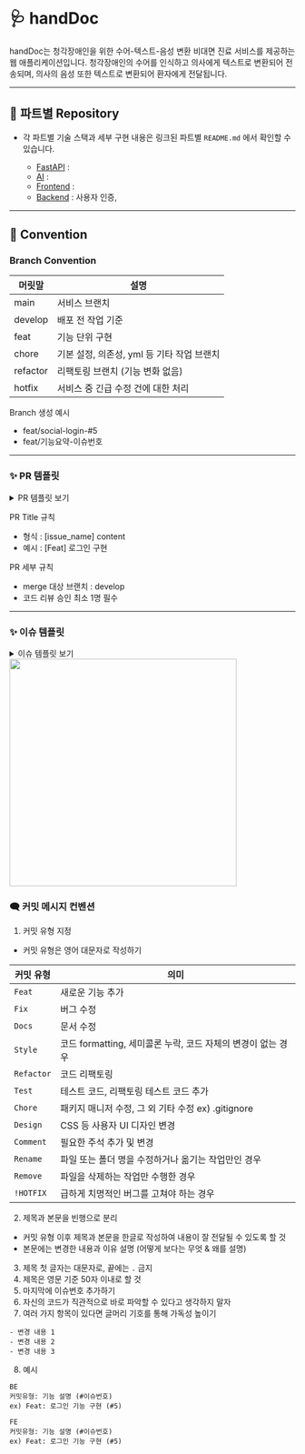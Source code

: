 # 🩺 handDoc 

handDoc는 청각장애인을 위한 수어-텍스트-음성 변환 비대면 진료 서비스를 제공하는 웹 애플리케이션입니다. 청각장애인의 수어를 인식하고 의사에게 텍스트로 변환되어 전송되며, 의사의 음성 또한 텍스트로 변환되어 환자에게 전달됩니다. 

---
## 📂 파트별 Repository 
- 각 파트별 기술 스택과 세부 구현 내용은 링크된 파트별 `README.md` 에서 확인할 수 있습니다.

  - [FastAPI](https://github.com/3-NoPainNoGain/FastAPI) : 
  - [AI](https://github.com/3-NoPainNoGain/AI) : 
  - [Frontend](https://github.com/3-NoPainNoGain/FE) : 
  - [Backend](https://github.com/3-NoPainNoGain/BE) : 사용자 인증, 

--- 
## 📌 Convention 
### Branch Convention 
| 머릿말 | 설명 |
| --- | --- |
| main | 서비스 브랜치 |
| develop | 배포 전 작업 기준 |
| feat | 기능 단위 구현 |
| chore | 기본 설정, 의존성, yml 등 기타 작업 브랜치 | 
| refactor | 리팩토링 브랜치 (기능 변화 없음) | 
| hotfix | 서비스 중 긴급 수정 건에 대한 처리 | 

Branch 생성 예시 
- feat/social-login-#5
- feat/기능요약-이슈번호

---
### ✨  PR 템플릿
<details>
<summary> PR 템플릿 보기</summary>
  
```
## 🪺 Summary


## 🌱 Issue Number
<!-- #뒤에 이슈넘버 써주시면 자동으로 이슈페이지 연결이 됩니다!-->
- #


## 🙏 To Reviewers

```
</details>

PR Title 규칙 
- 형식 : [issue_name] content
- 예시 : [Feat] 로그인 구현

PR 세부 규칙 
- merge 대상 브랜치 : develop
- 코드 리뷰 승인 최소 1명 필수

---
### ✨  이슈 템플릿 
<details>
<summary> 이슈 템플릿 보기</summary>
  
```  
---
name: 이슈 생성 템플릿
about: 해당 이슈 생성 템플릿을 사용하여 이슈를 생성해주세요.
title: ''
labels: ''
assignees: ''
---

## Description
해당 이슈에 대한 설명
## Changes
### 변경 사항 제목
- [ ] 세부 사항 1
- [ ] 세부 사항 2
## API
| URL                | method | Usage                | Authorization Needed |
| ------------------ | ------ | -------------------- | -------------------- |
| api 경로       | POST| API 용도| 인가 필요성                    |
## Additional context
추가적인 내용

```
</details>

<img src="https://github.com/user-attachments/assets/88589376-4644-46b5-94fe-dc913cb72db0" width="400"/>

### 🗨️ 커밋 메시지 컨벤션 

1. 커밋 유형 지정
- 커밋 유형은 영어 대문자로 작성하기

| 커밋 유형 | 의미 |
| --- | --- |
| `Feat` | 새로운 기능 추가 |
| `Fix` | 버그 수정 |
| `Docs` | 문서 수정 |
| `Style` | 코드 formatting, 세미콜론 누락, 코드 자체의 변경이 없는 경우 |
| `Refactor` | 코드 리팩토링 |
| `Test` | 테스트 코드, 리팩토링 테스트 코드 추가 |
| `Chore` | 패키지 매니저 수정, 그 외 기타 수정 ex) .gitignore |
| `Design` | CSS 등 사용자 UI 디자인 변경 |
| `Comment` | 필요한 주석 추가 및 변경 |
| `Rename` | 파일 또는 폴더 명을 수정하거나 옮기는 작업만인 경우 |
| `Remove` | 파일을 삭제하는 작업만 수행한 경우 |
| `!HOTFIX` | 급하게 치명적인 버그를 고쳐야 하는 경우 |

2. 제목과 본문을 빈행으로 분리
- 커밋 유형 이후 제목과 본문을 한글로 작성하여 내용이 잘 전달될 수 있도록 할 것
- 본문에는 변경한 내용과 이유 설명 (어떻게 보다는 무엇 & 왜를 설명)
3. 제목 첫 글자는 대문자로, 끝에는 `.` 금지
4. 제목은 영문 기준 50자 이내로 할 것
5. 마지막에 이슈번호 추가하기
6. 자신의 코드가 직관적으로 바로 파악할 수 있다고 생각하지 말자
7. 여러 가지 항목이 있다면 글머리 기호를 통해 가독성 높이기
```
- 변경 내용 1
- 변경 내용 2
- 변경 내용 3
```
8. 예시
```
BE
커밋유형: 기능 설명 (#이슈번호)
ex) Feat: 로그인 기능 구현 (#5)

FE
커밋유형: 기능 설명 (#이슈번호)
ex) Feat: 로그인 기능 구현 (#5)
```
